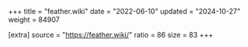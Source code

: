 +++
title = "feather.wiki"
date = "2022-06-10"
updated = "2024-10-27"
weight = 84907

[extra]
source = "https://feather.wiki/"
ratio = 86
size = 83
+++
